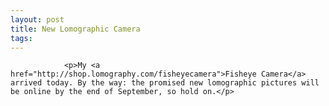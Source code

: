 ```yaml
---
layout: post
title: New Lomographic Camera
tags:
---
```



                <p>My <a href="http://shop.lomography.com/fisheyecamera">Fisheye Camera</a> arrived today. By the way: the promised new lomographic pictures will be online by the end of September, so hold on.</p>
